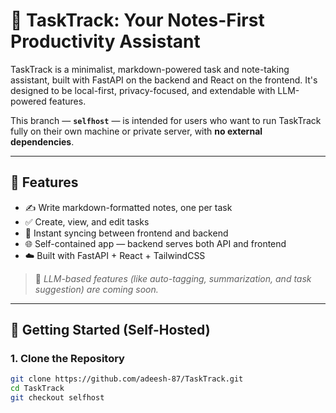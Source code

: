 # 🧠 TaskTrack: Your Notes-First Productivity Assistant

TaskTrack is a minimalist, markdown-powered task and note-taking assistant, built with FastAPI on the backend and React on the frontend. It's designed to be local-first, privacy-focused, and extendable with LLM-powered features.

This branch — **`selfhost`** — is intended for users who want to run TaskTrack fully on their own machine or private server, with **no external dependencies**.

---

## 🚀 Features

- ✍️ Write markdown-formatted notes, one per task
- ✅ Create, view, and edit tasks
- 🔄 Instant syncing between frontend and backend
- 🌐 Self-contained app — backend serves both API and frontend
- ☁️ Built with FastAPI + React + TailwindCSS

> 📌 _LLM-based features (like auto-tagging, summarization, and task suggestion) are coming soon._

---

## 🔧 Getting Started (Self-Hosted)

### 1. Clone the Repository
```bash
git clone https://github.com/adeesh-87/TaskTrack.git
cd TaskTrack
git checkout selfhost
